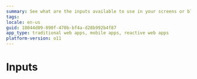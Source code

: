 ```yaml
---
summary: See what are the inputs available to use in your screens or blocks and how to use them.
tags: 
locale: en-us
guid: 18044d09-890f-470b-bf4a-d28b992b4f87
app_type: traditional web apps, mobile apps, reactive web apps
platform-version: o11
---
```


# Inputs